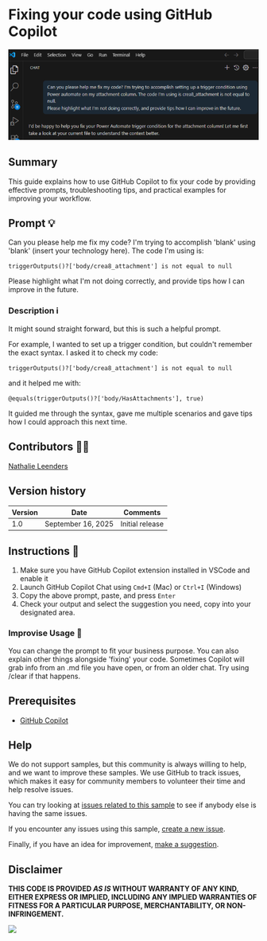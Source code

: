 # Fixing your code using GitHub Copilot

![Screenshot of the prompt in use](./assets/prompt.png)

## Summary

This guide explains how to use GitHub Copilot to fix your code by providing effective prompts, troubleshooting tips, and practical examples for improving your workflow.

## Prompt 💡
Can you please help me fix my code? I'm trying to accomplish 'blank' using 'blank' (insert your technology here).
The code I'm using is:
```powerfx
triggerOutputs()?['body/crea8_attachment'] is not equal to null
```
Please highlight what I'm not doing correctly, and provide tips how I can improve in the future. 

### Description ℹ️

It might sound straight forward, but this is such a helpful prompt. 

For example, I wanted to set up a trigger condition, but couldn't remember the exact syntax.
I asked it to check my code: 
```powerfx
triggerOutputs()?['body/crea8_attachment'] is not equal to null
```
 and it helped me with: 

```powerfx
@equals(triggerOutputs()?['body/HasAttachments'], true)
```
It guided me through the syntax, gave me multiple scenarios and gave tips how I could approach this next time.

## Contributors 👨‍💻

[Nathalie Leenders](https://github.com/nathalie-leenders)

## Version history

Version|Date|Comments
-------|----|--------
1.0|September 16, 2025|Initial release

## Instructions 📝

1. Make sure you have GitHub Copilot extension installed in VSCode and enable it
2. Launch GitHub Copilot Chat using `Cmd+I` (Mac) or `Ctrl+I` (Windows)
3. Copy the above prompt, paste, and press `Enter`
4. Check your output and select the suggestion you need, copy into your designated area.

### Improvise Usage 🚀
You can change the prompt to fit your business purpose. You can also explain other things alongside 'fixing' your code. Sometimes Copilot will grab info from an .md file you have open, or from an older chat. Try using /clear if that happens.

## Prerequisites

* [GitHub Copilot](https://copilot.github.com/)

## Help

We do not support samples, but this community is always willing to help, and we want to improve these samples. We use GitHub to track issues, which makes it easy for  community members to volunteer their time and help resolve issues.

You can try looking at [issues related to this sample](https://github.com/pnp/copilot-prompts/issues?q=label%3A%22sample%3A%20github-copilot-fix-code%22) to see if anybody else is having the same issues.

If you encounter any issues using this sample, [create a new issue](https://github.com/pnp/copilot-prompts/issues/new).

Finally, if you have an idea for improvement, [make a suggestion](https://github.com/pnp/copilot-prompts/issues/new).

## Disclaimer

**THIS CODE IS PROVIDED *AS IS* WITHOUT WARRANTY OF ANY KIND, EITHER EXPRESS OR IMPLIED, INCLUDING ANY IMPLIED WARRANTIES OF FITNESS FOR A PARTICULAR PURPOSE, MERCHANTABILITY, OR NON-INFRINGEMENT.**

![](https://m365-visitor-stats.azurewebsites.net/SamplesGallery/copilotprompts-github-copilot-fix-code)

